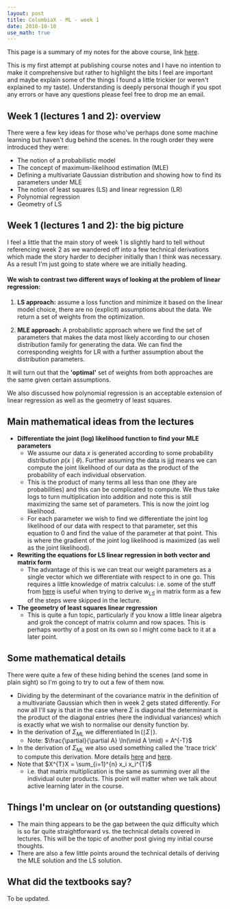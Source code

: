 ```yaml
---
layout: post
title: ColumbiaX - ML - week 1
date: 2018-10-10
use_math: true
---
```


This page is a summary of my notes for the above course, link [here](https://www.edx.org/course/machine-learning-columbiax-csmm-102x-4).

This is my first attempt at publishing course notes and I have no intention to make it comprehensive but rather to highlight the bits I feel are important and maybe explain some of the things I found a little trickier (or weren't explained to my taste). Understanding is deeply personal though if you spot any errors or have any questions please feel free to drop me an email.

## Week 1 (lectures 1 and 2): overview

There were a few key ideas for those who've perhaps done some machine learning but haven't dug behind the scenes. In the rough order they were introduced they were:

* The notion of a probabilistic model
* The concept of maximum-likelihood estimation (MLE)
* Defining a multivariate Gaussian distribution and showing how to find its parameters under MLE
* The notion of least squares (LS) and linear regression (LR)
* Polynomial regression
* Geometry of LS

## Week 1 (lectures 1 and 2): the big picture

I feel a little that the main story of week 1 is slightly hard to tell without referencing week 2 as we wandered off into a few technical derivations which made the story harder to decipher initially than I think was necessary. As a result I'm just going to state where we are initially heading.

#### We wish to contrast two different ways of looking at the problem of linear regression:

1. **LS approach:** assume a loss function and minimize it based on the linear model choice, there are no (explicit) assumptions about the data. We return a set of weights from the optimization.

2. **MLE approach:** A probabilistic approach where we find the set of parameters that makes the data most likely according to our chosen distribution family for generating the data. We can find the corresponding weights for LR with a further assumption about the distribution parameters.

It will turn out that the **'optimal'** set of weights from both approaches are the same given certain assumptions.

We also discussed how polynomial regression is an acceptable extension of linear regression as well as the geometry of least squares.

## Main mathematical ideas from the lectures

* **Differentiate the joint (log) likelihood function to find your MLE parameters**
  * We assume our data $x$ is generated according to some probability distribution $p(x \mid \theta)$. Further assuming the data is [iid](https://en.wikipedia.org/wiki/Independent_and_identically_distributed_random_variables) means we can compute the joint likelihood of our data as the product of the probability of each individual observation.
  * This is the product of many terms all less than one (they are probabilities) and this can be complicated to compute. We thus take logs to turn multiplication into addition and note this is still maximizing the same set of parameters. This is now the joint log likelihood.
  * For each parameter we wish to find we differentiate the joint log likelihood of our data with respect to that parameter, set this equation to 0 and find the value of the parameter at that point. This is where the gradient of the joint log likelihood is maximized (as well as the joint likelihood).
* **Rewriting the equations for LS linear regression in both vector and matrix form**
  * The advantage of this is we can treat our weight parameters as a single vector which we differentiate with respect to in one go. This requires a little knowledge of matrix calculus: i.e. some of the stuff from [here](https://en.wikipedia.org/wiki/Matrix_calculus) is useful when trying to derive $w_{LS}$ in matrix form as a few of the steps were skipped in the lecture.
* **The geometry of least squares linear regression**
  * This is quite a fun topic, particularly if you know a little linear algebra and grok the concept of matrix column and row spaces. This is perhaps worthy of a post on its own so I might come back to it at a later point.

## Some mathematical details

There were quite a few of these hiding behind the scenes (and some in plain sight) so I'm going to try to out a few of them now.

* Dividing by the determinant of the covariance matrix in the definition of a multivariate Gaussian which then in week 2 gets stated differently. For now all I'll say is that in the case where $\Sigma$ is diagonal the determinant is the product of the diagonal entries (here the individual variances) which is exactly what we wish to normalise our density function by.
* In the derivation of $\Sigma_{ML}$ we differentiated $\ln(\mid\Sigma\mid)$.   
  * Note: $\frac{\partial}{\partial A} \ln(\mid A \mid) = A^{-T}$
* In the derivation of $\Sigma_{ML}$ we also used something called the 'trace trick' to compute this derivation. More details [here](https://people.eecs.berkeley.edu/~jordan/courses/260-spring10/other-readings/chapter13.pdf) and [here](http://nonconditional.com/2012/06/the-trace-trick-for-gaussian-log-likelihood/).
* Note that $X^{T}X = \sum_{i=1}^{n} x_i x_i^{T}$
  * i.e. that matrix multiplication is the same as summing over all the individual outer products. This point will matter when we talk about active learning later in the course.

## Things I'm unclear on (or outstanding questions)

* The main thing appears to be the gap between the quiz difficulty which is so far quite straightforward vs. the technical details covered in lectures. This will be the topic of another post giving my initial course thoughts.
* There are also a few little points around the technical details of deriving the MLE solution and the LS solution.

## What did the textbooks say?

To be updated.
